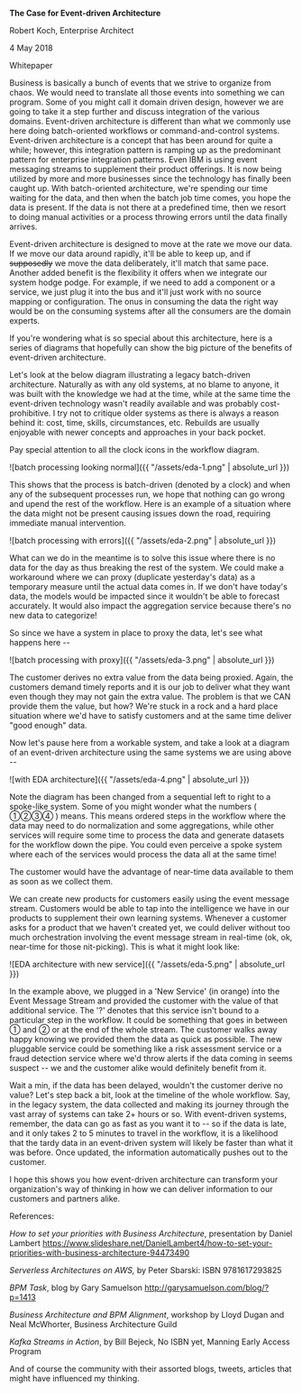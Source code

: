 **The Case for Event-driven Architecture**

Robert Koch, Enterprise Architect

4 May 2018

Whitepaper

Business is basically a bunch of events that we strive to organize from
chaos. We would need to translate all those events into something we can
program. Some of you might call it domain driven design, however we are
going to take it a step further and discuss integration of the various
domains. Event-driven architecture is different than what we commonly
use here doing batch-oriented workflows or command-and-control systems.
Event-driven architecture is a concept that has been around for quite a
while; however, this integration pattern is ramping up as the
predominant pattern for enterprise integration patterns. Even IBM is
using event messaging streams to supplement their product offerings. It
is now being utilized by more and more businesses since the technology
has finally been caught up. With batch-oriented architecture, we\'re
spending our time waiting for the data, and then when the batch job time
comes, you hope the data is present. If the data is not there at a
predefined time, then we resort to doing manual activities or a process
throwing errors until the data finally arrives.

Event-driven architecture is designed to move at the rate we move our
data. If we move our data around rapidly, it\'ll be able to keep up, and
if ~~supposedly~~ we move the data deliberately, it\'ll match that same
pace. Another added benefit is the flexibility it offers when we
integrate our system hodge podge. For example, if we need to add a
component or a service, we just plug it into the bus and it\'ll just
work with no source mapping or configuration. The onus in consuming the
data the right way would be on the consuming systems after all the
consumers are the domain experts.

If you\'re wondering what is so special about this architecture, here is
a series of diagrams that hopefully can show the big picture of the
benefits of event-driven architecture.

Let's look at the below diagram illustrating a legacy batch-driven
architecture. Naturally as with any old systems, at no blame to anyone,
it was built with the knowledge we had at the time, while at the same
time the event-driven technology wasn\'t readily available and was
probably cost-prohibitive. I try not to critique older systems as there
is always a reason behind it: cost, time, skills, circumstances, etc.
Rebuilds are usually enjoyable with newer concepts and approaches in
your back pocket.

Pay special attention to all the clock icons in the workflow diagram.

![batch processing looking normal]({{ "/assets/eda-1.png" | absolute_url }})

This shows that the process is batch-driven (denoted by a clock) and
when any of the subsequent processes run, we hope that nothing can go
wrong and upend the rest of the workflow. Here is an example of a
situation where the data might not be present causing issues down the
road, requiring immediate manual intervention.

![batch processing with errors]({{ "/assets/eda-2.png" | absolute_url }})

What can we do in the meantime is to solve this issue where there is no
data for the day as thus breaking the rest of the system. We could make
a workaround where we can proxy (duplicate yesterday\'s data) as a
temporary measure until the actual data comes in. If we don\'t have
today\'s data, the models would be impacted since it wouldn\'t be able
to forecast accurately. It would also impact the aggregation service
because there\'s no new data to categorize!

So since we have a system in place to proxy the data, let\'s see what
happens here \--

![batch processing with proxy]({{ "/assets/eda-3.png" | absolute_url }})

The customer derives no extra value from the data being proxied. Again,
the customers demand timely reports and it is our job to deliver what
they want even though they may not gain the extra value. The problem is
that we CAN provide them the value, but how? We're stuck in a rock and a
hard place situation where we\'d have to satisfy customers and at the
same time deliver "good enough" data.

Now let\'s pause here from a workable system, and take a look at a
diagram of an event-driven architecture using the same systems we are
using above \--

![with EDA architecture]({{ "/assets/eda-4.png" | absolute_url }})

Note the diagram has been changed from a sequential left to right to a
spoke-like system. Some of you might wonder what the numbers ( ①②③④ )
means. This means ordered steps in the workflow where the data may need
to do normalization and some aggregations, while other services will
require some time to process the data and generate datasets for the
workflow down the pipe. You could even perceive a spoke system where
each of the services would process the data all at the same time!

The customer would have the advantage of near-time data available to
them as soon as we collect them.

We can create new products for customers easily using the event message
stream. Customers would be able to tap into the intelligence we have in
our products to supplement their own learning systems. Whenever a
customer asks for a product that we haven\'t created yet, we could
deliver without too much orchestration involving the event message
stream in real-time (ok, ok, near-time for those nit-picking). This is
what it might look like:

![EDA architecture with new service]({{ "/assets/eda-5.png" | absolute_url }})

In the example above, we plugged in a \'New Service\' (in orange) into
the Event Message Stream and provided the customer with the value of
that additional service. The '?' denotes that this service isn't bound
to a particular step in the workflow. It could be something that goes in
between ① and ② or at the end of the whole stream. The customer walks
away happy knowing we provided them the data as quick as possible. The
new pluggable service could be something like a risk assessment service
or a fraud detection service where we'd throw alerts if the data coming
in seems suspect -- we and the customer alike would definitely benefit
from it.

Wait a min, if the data has been delayed, wouldn't the customer derive
no value? Let's step back a bit, look at the timeline of the whole
workflow. Say, in the legacy system, the data collected and making its
journey through the vast array of systems can take 2+ hours or so. With
event-driven systems, remember, the data can go as fast as you want it
to -- so if the data is late, and it only takes 2 to 5 minutes to travel
in the workflow, it is a likelihood that the tardy data in an
event-driven system will likely be faster than what it was before. Once
updated, the information automatically pushes out to the customer.

I hope this shows you how event-driven architecture can transform your
organization's way of thinking in how we can deliver information to our
customers and partners alike.

References:

*How to set your priorities with Business Architecture*, presentation by
Daniel Lambert
<https://www.slideshare.net/DanielLambert4/how-to-set-your-priorities-with-business-architecture-94473490>

*Serverless Architectures on AWS,* by Peter Sbarski: ISBN 9781617293825

*BPM Task*, blog by Gary Samuelson
<http://garysamuelson.com/blog/?p=1413>

*Business Architecture and BPM Alignment*, workshop by Lloyd Dugan and
Neal McWhorter, Business Architecture Guild

*Kafka Streams in Action*, by Bill Bejeck, No ISBN yet, Manning Early
Access Program

And of course the community with their assorted blogs, tweets, articles
that might have influenced my thinking.
